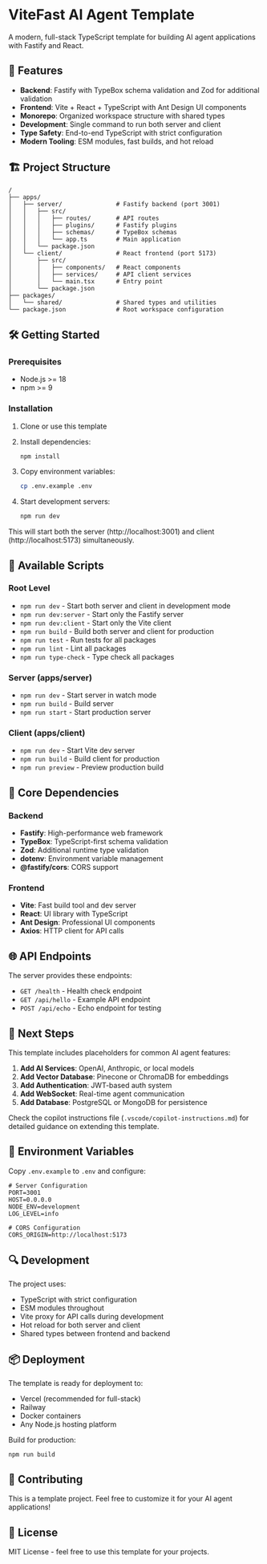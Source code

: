 # ViteFast AI Agent Template

A modern, full-stack TypeScript template for building AI agent applications with Fastify and React.

## 🚀 Features

- **Backend**: Fastify with TypeBox schema validation and Zod for additional validation
- **Frontend**: Vite + React + TypeScript with Ant Design UI components
- **Monorepo**: Organized workspace structure with shared types
- **Development**: Single command to run both server and client
- **Type Safety**: End-to-end TypeScript with strict configuration
- **Modern Tooling**: ESM modules, fast builds, and hot reload

## 🏗️ Project Structure

```
/
├── apps/
│   ├── server/               # Fastify backend (port 3001)
│   │   ├── src/
│   │   │   ├── routes/       # API routes
│   │   │   ├── plugins/      # Fastify plugins
│   │   │   ├── schemas/      # TypeBox schemas
│   │   │   └── app.ts        # Main application
│   │   └── package.json
│   └── client/               # React frontend (port 5173)
│       ├── src/
│       │   ├── components/   # React components
│       │   ├── services/     # API client services
│       │   └── main.tsx      # Entry point
│       └── package.json
├── packages/
│   └── shared/               # Shared types and utilities
└── package.json              # Root workspace configuration
```

## 🛠️ Getting Started

### Prerequisites

- Node.js >= 18
- npm >= 9

### Installation

1. Clone or use this template
2. Install dependencies:
   ```bash
   npm install
   ```

3. Copy environment variables:
   ```bash
   cp .env.example .env
   ```

4. Start development servers:
   ```bash
   npm run dev
   ```

This will start both the server (http://localhost:3001) and client (http://localhost:5173) simultaneously.

## 📜 Available Scripts

### Root Level
- `npm run dev` - Start both server and client in development mode
- `npm run dev:server` - Start only the Fastify server
- `npm run dev:client` - Start only the Vite client  
- `npm run build` - Build both server and client for production
- `npm run test` - Run tests for all packages
- `npm run lint` - Lint all packages
- `npm run type-check` - Type check all packages

### Server (apps/server)
- `npm run dev` - Start server in watch mode
- `npm run build` - Build server
- `npm run start` - Start production server

### Client (apps/client)
- `npm run dev` - Start Vite dev server
- `npm run build` - Build client for production
- `npm run preview` - Preview production build

## 🔧 Core Dependencies

### Backend
- **Fastify**: High-performance web framework
- **TypeBox**: TypeScript-first schema validation
- **Zod**: Additional runtime type validation
- **dotenv**: Environment variable management
- **@fastify/cors**: CORS support

### Frontend  
- **Vite**: Fast build tool and dev server
- **React**: UI library with TypeScript
- **Ant Design**: Professional UI components
- **Axios**: HTTP client for API calls

## 🌐 API Endpoints

The server provides these endpoints:

- `GET /health` - Health check endpoint
- `GET /api/hello` - Example API endpoint
- `POST /api/echo` - Echo endpoint for testing

## 🎯 Next Steps

This template includes placeholders for common AI agent features:

1. **Add AI Services**: OpenAI, Anthropic, or local models
2. **Add Vector Database**: Pinecone or ChromaDB for embeddings
3. **Add Authentication**: JWT-based auth system
4. **Add WebSocket**: Real-time agent communication
5. **Add Database**: PostgreSQL or MongoDB for persistence

Check the copilot instructions file (`.vscode/copilot-instructions.md`) for detailed guidance on extending this template.

## 📝 Environment Variables

Copy `.env.example` to `.env` and configure:

```env
# Server Configuration
PORT=3001
HOST=0.0.0.0
NODE_ENV=development
LOG_LEVEL=info

# CORS Configuration  
CORS_ORIGIN=http://localhost:5173
```

## 🔍 Development

The project uses:
- TypeScript with strict configuration
- ESM modules throughout
- Vite proxy for API calls during development
- Hot reload for both server and client
- Shared types between frontend and backend

## 📦 Deployment

The template is ready for deployment to:
- Vercel (recommended for full-stack)
- Railway
- Docker containers
- Any Node.js hosting platform

Build for production:
```bash
npm run build
```

## 🤝 Contributing

This is a template project. Feel free to customize it for your AI agent applications!

## 📄 License

MIT License - feel free to use this template for your projects.
